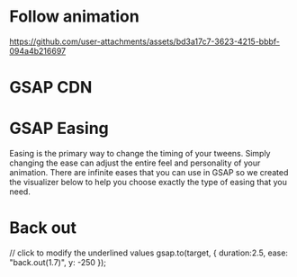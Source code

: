 # Follow animation 

https://github.com/user-attachments/assets/bd3a17c7-3623-4215-bbbf-094a4b216697

# GSAP CDN 

<script src="https://cdnjs.cloudflare.com/ajax/libs/gsap/3.12.5/gsap.min.js" integrity="sha512-7eHRwcbYkK4d9g/6tD/mhkf++eoTHwpNM9woBxtPUBWm67zeAfFC+HrdoE2GanKeocly/VxeLvIqwvCdk7qScg==" crossorigin="anonymous" referrerpolicy="no-referrer"></script>

# GSAP Easing

Easing is the primary way to change the timing of your tweens. Simply changing the ease can adjust the entire feel and personality of your animation. There are infinite eases that you can use in GSAP so we created the visualizer below to help you choose exactly the type of easing that you need.

# Back out

// click to modify the underlined values
gsap.to(target, {
duration:2.5,
ease: "back.out(1.7)",
y: -250
});

